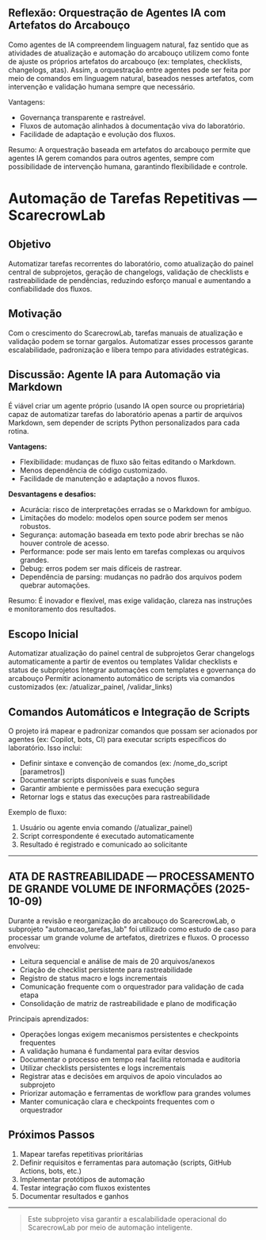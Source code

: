 ## Reflexão: Orquestração de Agentes IA com Artefatos do Arcabouço

Como agentes de IA compreendem linguagem natural, faz sentido que as atividades de atualização e automação do arcabouço utilizem como fonte de ajuste os próprios artefatos do arcabouço (ex: templates, checklists, changelogs, atas). Assim, a orquestração entre agentes pode ser feita por meio de comandos em linguagem natural, baseados nesses artefatos, com intervenção e validação humana sempre que necessário.

Vantagens:
- Governança transparente e rastreável.
- Fluxos de automação alinhados à documentação viva do laboratório.
- Facilidade de adaptação e evolução dos fluxos.

Resumo: A orquestração baseada em artefatos do arcabouço permite que agentes IA gerem comandos para outros agentes, sempre com possibilidade de intervenção humana, garantindo flexibilidade e controle.

# Automação de Tarefas Repetitivas — ScarecrowLab

## Objetivo
Automatizar tarefas recorrentes do laboratório, como atualização do painel central de subprojetos, geração de changelogs, validação de checklists e rastreabilidade de pendências, reduzindo esforço manual e aumentando a confiabilidade dos fluxos.

## Motivação
Com o crescimento do ScarecrowLab, tarefas manuais de atualização e validação podem se tornar gargalos. Automatizar esses processos garante escalabilidade, padronização e libera tempo para atividades estratégicas.


## Discussão: Agente IA para Automação via Markdown

É viável criar um agente próprio (usando IA open source ou proprietária) capaz de automatizar tarefas do laboratório apenas a partir de arquivos Markdown, sem depender de scripts Python personalizados para cada rotina.

**Vantagens:**
- Flexibilidade: mudanças de fluxo são feitas editando o Markdown.
- Menos dependência de código customizado.
- Facilidade de manutenção e adaptação a novos fluxos.

**Desvantagens e desafios:**
- Acurácia: risco de interpretações erradas se o Markdown for ambíguo.
- Limitações do modelo: modelos open source podem ser menos robustos.
- Segurança: automação baseada em texto pode abrir brechas se não houver controle de acesso.
- Performance: pode ser mais lento em tarefas complexas ou arquivos grandes.
- Debug: erros podem ser mais difíceis de rastrear.
- Dependência de parsing: mudanças no padrão dos arquivos podem quebrar automações.

Resumo: É inovador e flexível, mas exige validação, clareza nas instruções e monitoramento dos resultados.

## Escopo Inicial
Automatizar atualização do painel central de subprojetos
Gerar changelogs automaticamente a partir de eventos ou templates
Validar checklists e status de subprojetos
Integrar automações com templates e governança do arcabouço
Permitir acionamento automático de scripts via comandos customizados (ex: /atualizar_painel, /validar_links)

## Comandos Automáticos e Integração de Scripts

O projeto irá mapear e padronizar comandos que possam ser acionados por agentes (ex: Copilot, bots, CI) para executar scripts específicos do laboratório. Isso inclui:
- Definir sintaxe e convenção de comandos (ex: /nome_do_script [parametros])
- Documentar scripts disponíveis e suas funções
- Garantir ambiente e permissões para execução segura
- Retornar logs e status das execuções para rastreabilidade

Exemplo de fluxo:
1. Usuário ou agente envia comando (/atualizar_painel)
2. Script correspondente é executado automaticamente
3. Resultado é registrado e comunicado ao solicitante

---

## ATA DE RASTREABILIDADE — PROCESSAMENTO DE GRANDE VOLUME DE INFORMAÇÕES (2025-10-09)

Durante a revisão e reorganização do arcabouço do ScarecrowLab, o subprojeto "automacao_tarefas_lab" foi utilizado como estudo de caso para processar um grande volume de artefatos, diretrizes e fluxos. O processo envolveu:
- Leitura sequencial e análise de mais de 20 arquivos/anexos
- Criação de checklist persistente para rastreabilidade
- Registro de status macro e logs incrementais
- Comunicação frequente com o orquestrador para validação de cada etapa
- Consolidação de matriz de rastreabilidade e plano de modificação

Principais aprendizados:
- Operações longas exigem mecanismos persistentes e checkpoints frequentes
- A validação humana é fundamental para evitar desvios
- Documentar o processo em tempo real facilita retomada e auditoria
- Utilizar checklists persistentes e logs incrementais
- Registrar atas e decisões em arquivos de apoio vinculados ao subprojeto
- Priorizar automação e ferramentas de workflow para grandes volumes
- Manter comunicação clara e checkpoints frequentes com o orquestrador

## Próximos Passos
1. Mapear tarefas repetitivas prioritárias
2. Definir requisitos e ferramentas para automação (scripts, GitHub Actions, bots, etc.)
3. Implementar protótipos de automação
4. Testar integração com fluxos existentes
5. Documentar resultados e ganhos

---

> Este subprojeto visa garantir a escalabilidade operacional do ScarecrowLab por meio de automação inteligente.
